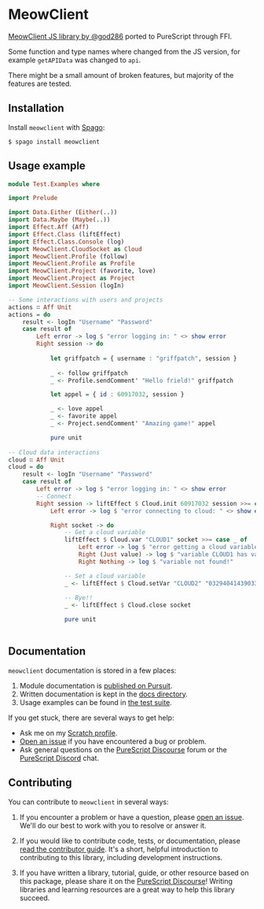 # MeowClient

[MeowClient JS library by @god286](https://github.com/webdev03/meowclient) ported to PureScript through FFI.

Some function and type names where changed from the JS version, for example `getAPIData` was changed to `api`.

There might be a small amount of broken features, but majority of the features are tested.

## Installation

Install `meowclient` with [Spago](https://github.com/purescript/spago):

```console
$ spago install meowclient
```

## Usage example
```purescript
module Test.Examples where

import Prelude

import Data.Either (Either(..))
import Data.Maybe (Maybe(..))
import Effect.Aff (Aff)
import Effect.Class (liftEffect)
import Effect.Class.Console (log)
import MeowClient.CloudSocket as Cloud
import MeowClient.Profile (follow)
import MeowClient.Profile as Profile
import MeowClient.Project (favorite, love)
import MeowClient.Project as Project
import MeowClient.Session (logIn)

-- Some interactions with users and projects
actions ∷ Aff Unit
actions = do
    result <- logIn "Username" "Password"
    case result of
        Left error -> log $ "error logging in: " <> show error
        Right session -> do
        
            let griffpatch = { username : "griffpatch", session }
            
            _ <- follow griffpatch
            _ <- Profile.sendComment' "Hello frield!" griffpatch

            let appel = { id : 60917032, session }

            _ <- love appel
            _ <- favorite appel
            _ <- Project.sendComment' "Amazing game!" appel

            pure unit
            
-- Cloud data interactions
cloud ∷ Aff Unit
cloud = do
    result <- logIn "Username" "Password"
    case result of
        Left error -> log $ "error logging in: " <> show error
        -- Connect
        Right session -> liftEffect $ Cloud.init 60917032 session >>= case _ of
            Left error -> log $ "error connecting to cloud: " <> show error

            Right socket -> do
                -- Get a cloud variable
                liftEffect $ Cloud.var "CLOUD1" socket >>= case _ of
                    Left error -> log $ "error getting a cloud variable: " <> show error
                    Right (Just value) -> log $ "variable CLOUD1 has value: " <> value
                    Right Nothing -> log $ "variable not found!"

                -- Set a cloud variable
                _ <- liftEffect $ Cloud.setVar "CLOUD2" "03294041439033800" socket
                
                -- Bye!!
                _ <- liftEffect $ Cloud.close socket

                pure unit
                
```

## Documentation

`meowclient` documentation is stored in a few places:

1. Module documentation is [published on Pursuit](https://pursuit.purescript.org/packages/purescript-meowclient).
2. Written documentation is kept in the [docs directory](./docs).
3. Usage examples can be found in [the test suite](./test).

If you get stuck, there are several ways to get help:

- Ask me on my [Scratch profile](https://scratch.mit.edu/users/SCRATCH---PIXEL/).
- [Open an issue](https://github.com/purescript-contrib/purescript-meowclient/issues) if you have encountered a bug or problem.
- Ask general questions on the [PureScript Discourse](https://discourse.purescript.org) forum or the [PureScript Discord](https://purescript.org/chat) chat.

## Contributing

You can contribute to `meowclient` in several ways:

1. If you encounter a problem or have a question, please [open an issue](https://github.com/purescript-contrib/purescript-meowclient/issues). We'll do our best to work with you to resolve or answer it.

2. If you would like to contribute code, tests, or documentation, please [read the contributor guide](./CONTRIBUTING.md). It's a short, helpful introduction to contributing to this library, including development instructions.

3. If you have written a library, tutorial, guide, or other resource based on this package, please share it on the [PureScript Discourse](https://discourse.purescript.org)! Writing libraries and learning resources are a great way to help this library succeed.